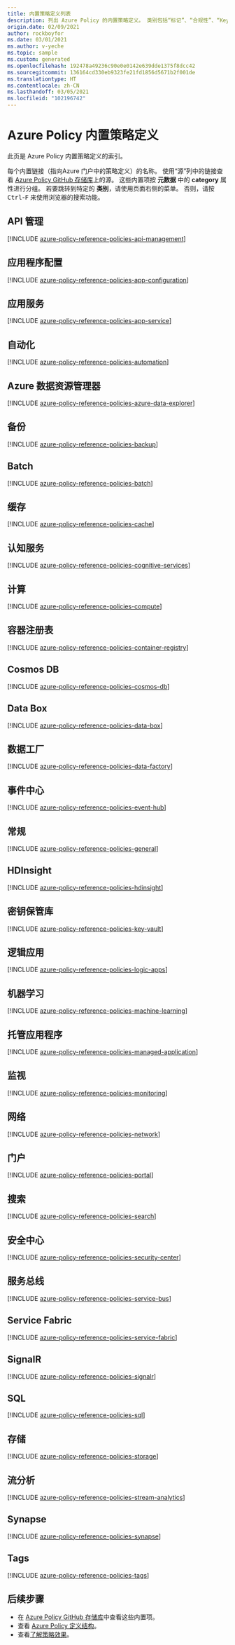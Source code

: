 ```yaml
---
title: 内置策略定义列表
description: 列出 Azure Policy 的内置策略定义。 类别包括“标记”、“合规性”、“Key Vault”、“Kubernetes”、“来宾配置”等。
origin.date: 02/09/2021
author: rockboyfor
ms.date: 03/01/2021
ms.author: v-yeche
ms.topic: sample
ms.custom: generated
ms.openlocfilehash: 192478a49236c90e0e0142e639dde1375f8dcc42
ms.sourcegitcommit: 136164cd330eb9323fe21fd1856d5671b2f001de
ms.translationtype: HT
ms.contentlocale: zh-CN
ms.lasthandoff: 03/05/2021
ms.locfileid: "102196742"
---
```

# <a name="azure-policy-built-in-policy-definitions"></a>Azure Policy 内置策略定义

此页是 Azure Policy 内置策略定义的索引。

每个内置链接（指向Azure 门户中的策略定义）的名称。 使用“源”列中的链接查看 [Azure Policy GitHub 存储库](https://github.com/Azure/azure-policy)上的源。 这些内置项按 **元数据** 中的 **category** 属性进行分组。 若要跳转到特定的 **类别**，请使用页面右侧的菜单。 否则，请按 <kbd>Ctrl</kbd>-<kbd>F</kbd> 来使用浏览器的搜索功能。

<!--NOT AVAILABLE ON 02/08/2021## API for FHIR-->
<!--NOT AVAILABLE ON [azure-policy-reference-policies-api-for-fhir](../../../../includes/policy/reference/bycat/policies-api-for-fhir.md)-->

## <a name="api-management"></a>API 管理

[!INCLUDE [azure-policy-reference-policies-api-management](../../../../includes/policy/reference/bycat/policies-api-management.md)]

## <a name="app-configuration"></a>应用程序配置

[!INCLUDE [azure-policy-reference-policies-app-configuration](../../../../includes/policy/reference/bycat/policies-app-configuration.md)]

<!--NOT AVAILABLE ON 02/08/2021 ## App Platform-->
<!--NOT AVAILABLE ON [azure-policy-reference-policies-app-platform](../../../../includes/policy/reference/bycat/policies-app-platform.md)-->

## <a name="app-service"></a>应用服务

[!INCLUDE [azure-policy-reference-policies-app-service](../../../../includes/policy/reference/bycat/policies-app-service.md)]

<!--NOT AVAILABLE ON 03/05/2021 ## Attestation-->
<!--NOT AVAILABLE ON [azure-policy-reference-policies-attestation](../../../../includes/policy/reference/bycat/policies-attestation.md)-->
<!--NOT AVAILABLE ON 02/08/2021 ## Automanage-->
<!--NOT AVAILABLE ON [azure-policy-reference-policies-automanage](../../../../includes/policy/reference/bycat/policies-automanage.md)-->

## <a name="automation"></a>自动化

[!INCLUDE [azure-policy-reference-policies-automation](../../../../includes/policy/reference/bycat/policies-automation.md)]

## <a name="azure-data-explorer"></a>Azure 数据资源管理器

[!INCLUDE [azure-policy-reference-policies-azure-data-explorer](../../../../includes/policy/reference/bycat/policies-azure-data-explorer.md)]

<!--NOT AVAILABLE ON 02/08/2021 ## Azure Stack Edge-->
<!--NOT AVAILABLE ON [azure-policy-reference-policies-azure-stack-edge](../../../../includes/policy/reference/bycat/policies-azure-stack-edge.md)-->
## <a name="backup"></a>备份

[!INCLUDE [azure-policy-reference-policies-backup](../../../../includes/policy/reference/bycat/policies-backup.md)]

## <a name="batch"></a>Batch

[!INCLUDE [azure-policy-reference-policies-batch](../../../../includes/policy/reference/bycat/policies-batch.md)]

<!--NOT AVAILABLE ON 02/08/2021 ## Bot Services-->
<!--NOT AVAILABLE ON [azure-policy-reference-policies-bot-services](../../../../includes/policy/reference/bycat/policies-bot-services.md)-->

## <a name="cache"></a>缓存

[!INCLUDE [azure-policy-reference-policies-cache](../../../../includes/policy/reference/bycat/policies-cache.md)]

## <a name="cognitive-services"></a>认知服务

[!INCLUDE [azure-policy-reference-policies-cognitive-services](../../../../includes/policy/reference/bycat/policies-cognitive-services.md)]

## <a name="compute"></a>计算

[!INCLUDE [azure-policy-reference-policies-compute](../../../../includes/policy/reference/bycat/policies-compute.md)]

## <a name="container-registry"></a>容器注册表

[!INCLUDE [azure-policy-reference-policies-container-registry](../../../../includes/policy/reference/bycat/policies-container-registry.md)]

## <a name="cosmos-db"></a>Cosmos DB

[!INCLUDE [azure-policy-reference-policies-cosmos-db](../../../../includes/policy/reference/bycat/policies-cosmos-db.md)]

<!--NOT AVAILABLE ON 02/08/2021 ## Custom Provider-->

<!--NOT AVAILABLE ON [azure-policy-reference-policies-custom-provider](../../../../includes/policy/reference/bycat/policies-custom-provider.md)-->
## <a name="data-box"></a>Data Box

[!INCLUDE [azure-policy-reference-policies-data-box](../../../../includes/policy/reference/bycat/policies-data-box.md)]

## <a name="data-factory"></a>数据工厂

[!INCLUDE [azure-policy-reference-policies-data-factory](../../../../includes/policy/reference/bycat/policies-data-factory.md)]

<!--NOT AVAILABLE ON 02/08/2021 ## Data Lake-->
<!--NOT AVAILABLE ON [azure-policy-reference-policies-data-lake](../../../../includes/policy/reference/bycat/policies-data-lake.md)-->
<!--NOT AVAILABLE ON 02/08/2021 ## Event Grid -->
<!--NOT AVAILABLE ON [azure-policy-reference-policies-event-grid](../../../../includes/policy/reference/bycat/policies-event-grid.md)-->
## <a name="event-hub"></a>事件中心

[!INCLUDE [azure-policy-reference-policies-event-hub](../../../../includes/policy/reference/bycat/policies-event-hub.md)]

## <a name="general"></a>常规

[!INCLUDE [azure-policy-reference-policies-general](../../../../includes/policy/reference/bycat/policies-general.md)]

<!--NOT AVAILABLE ON 02/08/2021 ## Guest Configuration-->
<!--NOT AVAILABLE ON [azure-policy-reference-policies-guest-configuration](../../../../includes/policy/reference/bycat/policies-guest-configuration.md)-->

## <a name="hdinsight"></a>HDInsight

[!INCLUDE [azure-policy-reference-policies-hdinsight](../../../../includes/policy/reference/bycat/policies-hdinsight.md)]

<!--NOT AVAILABLE ON 02/08/2021 ## Internet of Things-->
<!--NOT AVAILABLE ON [azure-policy-reference-policies-internet-of-things](../../../../includes/policy/reference/bycat/policies-internet-of-things.md)-->

## <a name="key-vault"></a>密钥保管库

[!INCLUDE [azure-policy-reference-policies-key-vault](../../../../includes/policy/reference/bycat/policies-key-vault.md)]

<!--NOT AVAILABLE ON 02/08/2021 ## Kubernetes-->
<!--NOT AVAILABLE ON [azure-policy-reference-policies-kubernetes](../../../../includes/policy/reference/bycat/policies-kubernetes.md)-->

<!--NOT AVAILABLE ON 02/08/2021 ## Lighthouse-->
<!--NOT AVAILABLE ON [azure-policy-reference-policies-lighthouse](../../../../includes/policy/reference/bycat/policies-lighthouse.md)-->

## <a name="logic-apps"></a>逻辑应用

[!INCLUDE [azure-policy-reference-policies-logic-apps](../../../../includes/policy/reference/bycat/policies-logic-apps.md)]

## <a name="machine-learning"></a>机器学习

[!INCLUDE [azure-policy-reference-policies-machine-learning](../../../../includes/policy/reference/bycat/policies-machine-learning.md)]

## <a name="managed-application"></a>托管应用程序

[!INCLUDE [azure-policy-reference-policies-managed-application](../../../../includes/policy/reference/bycat/policies-managed-application.md)]

## <a name="monitoring"></a>监视

[!INCLUDE [azure-policy-reference-policies-monitoring](../../../../includes/policy/reference/bycat/policies-monitoring.md)]

## <a name="network"></a>网络

[!INCLUDE [azure-policy-reference-policies-network](../../../../includes/policy/reference/bycat/policies-network.md)]

## <a name="portal"></a>门户

[!INCLUDE [azure-policy-reference-policies-portal](../../../../includes/policy/reference/bycat/policies-portal.md)]

## <a name="search"></a>搜索

[!INCLUDE [azure-policy-reference-policies-search](../../../../includes/policy/reference/bycat/policies-search.md)]

## <a name="security-center"></a>安全中心

[!INCLUDE [azure-policy-reference-policies-security-center](../../../../includes/policy/reference/bycat/policies-security-center.md)]

## <a name="service-bus"></a>服务总线

[!INCLUDE [azure-policy-reference-policies-service-bus](../../../../includes/policy/reference/bycat/policies-service-bus.md)]

## <a name="service-fabric"></a>Service Fabric

[!INCLUDE [azure-policy-reference-policies-service-fabric](../../../../includes/policy/reference/bycat/policies-service-fabric.md)]

## <a name="signalr"></a>SignalR

[!INCLUDE [azure-policy-reference-policies-signalr](../../../../includes/policy/reference/bycat/policies-signalr.md)]

## <a name="sql"></a>SQL

[!INCLUDE [azure-policy-reference-policies-sql](../../../../includes/policy/reference/bycat/policies-sql.md)]

## <a name="storage"></a>存储

[!INCLUDE [azure-policy-reference-policies-storage](../../../../includes/policy/reference/bycat/policies-storage.md)]

## <a name="stream-analytics"></a>流分析

[!INCLUDE [azure-policy-reference-policies-stream-analytics](../../../../includes/policy/reference/bycat/policies-stream-analytics.md)]

## <a name="synapse"></a>Synapse

[!INCLUDE [azure-policy-reference-policies-synapse](../../../../includes/policy/reference/bycat/policies-synapse.md)]

## <a name="tags"></a>Tags

[!INCLUDE [azure-policy-reference-policies-tags](../../../../includes/policy/reference/bycat/policies-tags.md)]

<!--NOT AVAILABLE ON 02/08/2021 ## VM Image Builder-->
<!--NOT AVAILABLE ON [azure-policy-reference-policies-vm-image-builder](../../../../includes/policy/reference/bycat/policies-vm-image-builder.md)-->

## <a name="next-steps"></a>后续步骤

- 在 [Azure Policy GitHub 存储库](https://github.com/Azure/azure-policy)中查看这些内置项。
- 查看 [Azure Policy 定义结构](../concepts/definition-structure.md)。
- 查看[了解策略效果](../concepts/effects.md)。

<!--Update_Description: update meta properties, wording update, update link-->